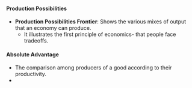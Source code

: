 #### Production Possibilities
- **Production Possibilities Frontier**: Shows the various mixes of output that an economy can produce.
	- It illustrates the first principle of economics- that people face tradeoffs.
#### Absolute Advantage
- The comparison among producers of a good according to their productivity.
- 